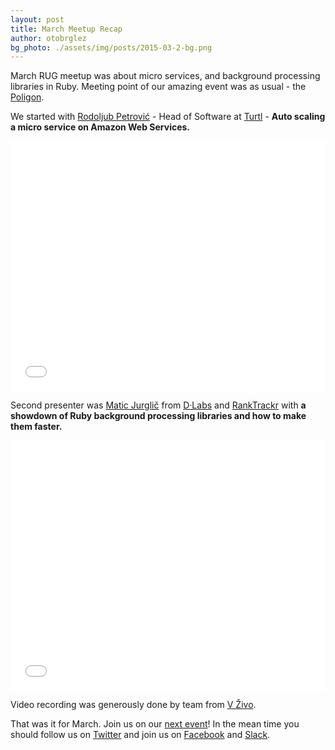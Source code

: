 ```yaml
---
layout: post
title: March Meetup Recap
author: otobrglez
bg_photo: ./assets/img/posts/2015-03-2-bg.png
---
```


March RUG meetup was about micro services, and background processing libraries in Ruby. Meeting point of our amazing event was as usual - the [Poligon](http://www.poligon.si/).

We started with [Rodoljub Petrović](http://rodpetrovic.com/) - Head of Software at [Turtl](http://www.turtl.co/) - **Auto scaling a micro service on Amazon Web Services.**

<iframe height="400" src="//www.youtube.com/embed/PW2-dxrAhSQ" frameborder="0" style="width:100%" allowfullscreen></iframe>

Second presenter was [Matic Jurglič](http://jurglic.si/) from [D·Labs](http://www.dlabs.si) and [RankTrackr](http://ranktrackr.net/) with **a showdown of Ruby background processing libraries and how to make them faster.**

<iframe height="400" src="//www.youtube.com/embed/W1syw81uG5o" frameborder="0" style="width:100%" allowfullscreen></iframe>

Video recording was generously done by team from [V Živo](http://www.vzivo.si/).

That was it for March. Join us on our [next event](http://www.meetup.com/RubySlovenia/)! In the mean time you should follow us on [Twitter](https://twitter.com/RubySlovenia) and join us on [Facebook](https://www.facebook.com/groups/RubySlovenia/) and [Slack](http://slack.rug.si/).
